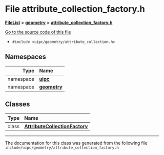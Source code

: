 

# File attribute\_collection\_factory.h



[**FileList**](files.md) **>** [**geometry**](dir_04894967a28d068f10a69f6e8a07a2cb.md) **>** [**attribute\_collection\_factory.h**](attribute__collection__factory_8h.md)

[Go to the source code of this file](attribute__collection__factory_8h_source.md)



* `#include <uipc/geometry/attribute_collection.h>`













## Namespaces

| Type | Name |
| ---: | :--- |
| namespace | [**uipc**](namespaceuipc.md) <br> |
| namespace | [**geometry**](namespaceuipc_1_1geometry.md) <br> |


## Classes

| Type | Name |
| ---: | :--- |
| class | [**AttributeCollectionFactory**](classuipc_1_1geometry_1_1_attribute_collection_factory.md) <br> |



















































------------------------------
The documentation for this class was generated from the following file `include/uipc/geometry/attribute_collection_factory.h`

